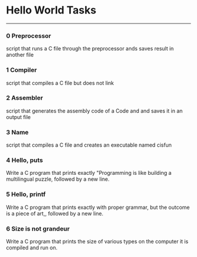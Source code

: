 # Hello World Tasks

-----------------

### 0 Preprocessor
script that runs a C file through the preprocessor ands saves result in another file

### 1 Compiler
script that compiles a C file but does not link

### 2 Assembler
script that generates the assembly code of a Code and and saves it in an output file

### 3 Name
script that compiles a C file and creates an executable named cisfun

### 4 Hello, puts
Write a C program that prints exactly "Programming is like building a multilingual puzzle, followed by a new line.

### 5 Hello, printf
Write a C program that prints exactly with proper grammar, but the outcome is a piece of art,, followed by a new line.

### 6 Size is not grandeur
Write a C program that prints the size of various types on the computer it is compiled and run on.
